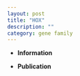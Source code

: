 ```yaml
---
layout: post
title: "HOX"
description: ""
category: gene family
---
```


* **Information**  

* **Publication**  


